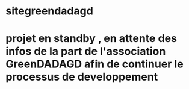 # sitegreendadagd
# projet en standby , en attente des infos de la part de l'association GreenDADAGD afin de continuer le processus de developpement 